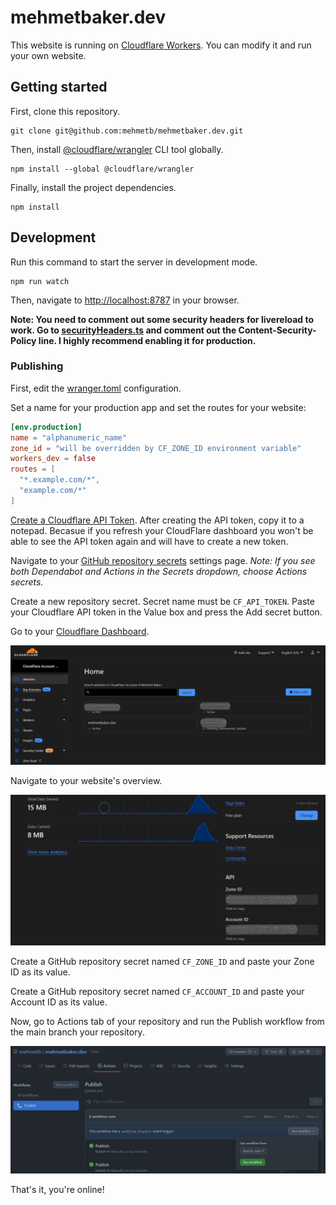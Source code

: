 # mehmetbaker.dev

This website is running on [Cloudflare Workers](https://workers.cloudflare.com).
You can modify it and run your own website.

## Getting started

First, clone this repository.

```
git clone git@github.com:mehmetb/mehmetbaker.dev.git
```

Then, install [@cloudflare/wrangler](https://www.npmjs.com/package/@cloudflare/wrangler) CLI tool globally.

```
npm install --global @cloudflare/wrangler
```

Finally, install the project dependencies.

```
npm install
```
## Development

Run this command to start the server in development mode.

```
npm run watch
```

Then, navigate to [http://localhost:8787](http://localhost:8787) in your browser.

**Note: You need to comment out some security headers for livereload to work. Go to [securityHeaders.ts](./src/middleware/securityHeaders.ts#L67) and comment out the Content-Security-Policy line. I highly recommend enabling it for production.**

### Publishing

First, edit the [wranger.toml](./wrangler.toml) configuration.

Set a name for your production app and set the routes for your website:

```toml
[env.production]
name = "alphanumeric_name"
zone_id = "will be overridden by CF_ZONE_ID environment variable"
workers_dev = false
routes = [
  "*.example.com/*",
  "example.com/*"
]
```

[Create a Cloudflare API Token](https://developers.cloudflare.com/api/tokens/create/). After creating the API token, copy it to a notepad. Becasue if you refresh your CloudFlare dashboard you won't be able to see the API token again and will have to create a new token.

Navigate to your [GitHub repository secrets](https://docs.github.com/en/actions/security-guides/encrypted-secrets#creating-encrypted-secrets-for-a-repository) settings page. *Note: If you see both Dependabot and Actions in the Secrets dropdown, choose Actions secrets.*

Create a new repository secret. Secret name must be `CF_API_TOKEN`. Paste your Cloudflare API token in the Value box and press the Add secret button.

Go to your [Cloudflare Dashboard](https://dash.cloudflare.com).

![Cloudflare Dashboard Home](./docs/websites.png)

Navigate to your website's overview.

![Website Overview](./docs/overview.png)

Create a GitHub repository secret named `CF_ZONE_ID` and paste your Zone ID as its value.

Create a GitHub repository secret named `CF_ACCOUNT_ID` and paste your Account ID as its value.

Now, go to Actions tab of your repository and run the Publish workflow from the main branch your repository.

![Actions](./docs/actions.png)

That's it, you're online! 
